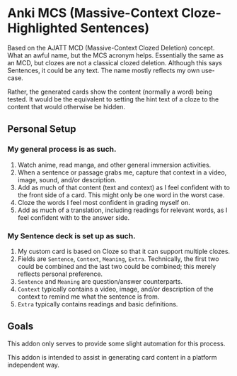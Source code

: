 # Anki MCS (Massive-Context Cloze-Highlighted Sentences)
Based on the AJATT MCD (Massive-Context Clozed Deletion) concept. What an awful name, but the MCS acronym helps. Essentially the same as an MCD, but clozes are not a classical clozed deletion. Although this says Sentences, it could be any text. The name mostly reflects my own use-case.

Rather, the generated cards show the content (normally a word) being tested.
It would be the equivalent to setting the hint text of a cloze to the content that would otherwise be hidden.

## Personal Setup

### My general process is as such.

1. Watch anime, read manga, and other general immersion activities.
1. When a sentence or passage grabs me, capture that context in a video, image, sound, and/or description.
1. Add as much of that content (text and context) as I feel confident with to the front side of a card. This might only be one word in the worst case.
1. Cloze the words I feel most confident in grading myself on.
1. Add as much of a translation, including readings for relevant words, as I feel confident with to the answer side.

### My Sentence deck is set up as such.

1. My custom card is based on Cloze so that it can support multiple clozes.
1. Fields are `Sentence`, `Context`, `Meaning`, `Extra`. Technically, the first two could be combined and the last two could be combined; this merely reflects personal preference.
1. `Sentence` and `Meaning` are question/answer counterparts.
1. `Context` typically contains a video, image, and/or description of the context to remind me what the sentence is from.
1. `Extra` typically contains readings and basic definitions.

## Goals

This addon only serves to provide some slight automation for this process.

This addon is intended to assist in generating card content in a platform independent way.
